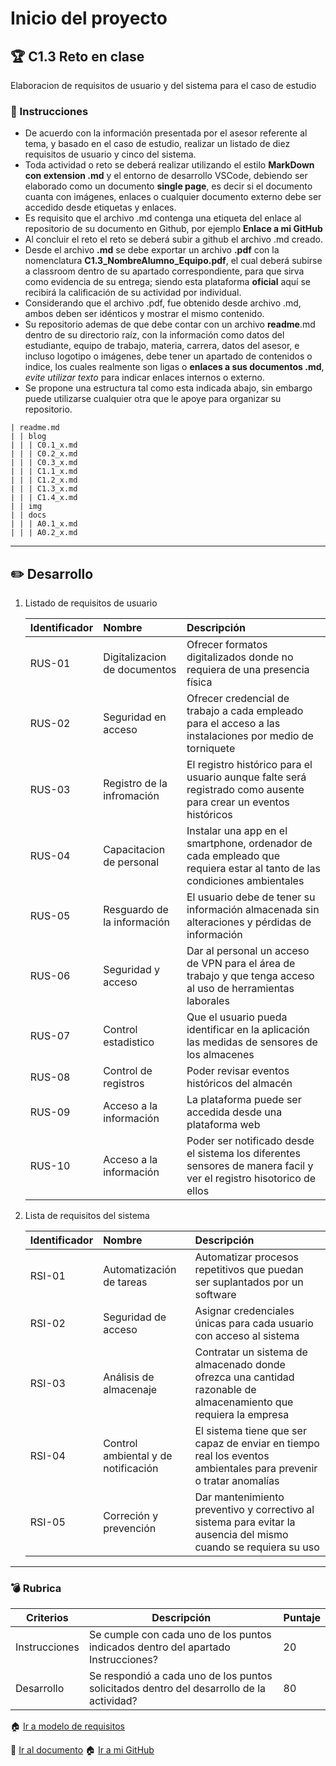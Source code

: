 # Inicio del proyecto

## :trophy: C1.3 Reto en clase

Elaboracion de requisitos de usuario y del sistema para el caso de estudio

### :blue_book: Instrucciones

- De acuerdo con la información presentada por el asesor referente al tema, y basado en el caso de estudio, realizar un listado de diez requisitos de usuario y cinco del sistema.
- Toda actividad o reto se deberá realizar utilizando el estilo **MarkDown con extension .md** y el entorno de desarrollo VSCode, debiendo ser elaborado como un documento **single page**, es decir si el documento cuanta con imágenes, enlaces o cualquier documento externo debe ser accedido desde etiquetas y enlaces.
- Es requisito que el archivo .md contenga una etiqueta del enlace al repositorio de su documento en Github, por ejemplo **Enlace a mi GitHub**
- Al concluir el reto el reto se deberá subir a github el archivo .md creado.
- Desde el archivo **.md** se debe exportar un archivo **.pdf** con la nomenclatura **C1.3_NombreAlumno_Equipo.pdf**, el cual deberá subirse a classroom dentro de su apartado correspondiente, para que sirva como evidencia de su entrega; siendo esta plataforma **oficial** aquí se recibirá la calificación de su actividad por individual.
- Considerando que el archivo .pdf, fue obtenido desde archivo .md, ambos deben ser idénticos y mostrar el mismo contenido.
- Su repositorio ademas de que debe contar con un archivo **readme**.md dentro de su directorio raíz, con la información como datos del estudiante, equipo de trabajo, materia, carrera, datos del asesor, e incluso logotipo o imágenes, debe tener un apartado de contenidos o indice, los cuales realmente son ligas o **enlaces a sus documentos .md**, _evite utilizar texto_ para indicar enlaces internos o externo.
- Se propone una estructura tal como esta indicada abajo, sin embargo puede utilizarse cualquier otra que le apoye para organizar su repositorio.

``` 
| readme.md
| | blog
| | | C0.1_x.md
| | | C0.2_x.md
| | | C0.3_x.md
| | | C1.1_x.md
| | | C1.2_x.md
| | | C1.3_x.md
| | | C1.4_x.md
| | img
| | docs
| | | A0.1_x.md
| | | A0.2_x.md
```
___

## :pencil2: Desarrollo

1. Listado de requisitos de usuario
   
    Identificador | Nombre | Descripción
    :--|:--|:--
    RUS-01|Digitalizacion de documentos|Ofrecer formatos digitalizados donde no requiera de una presencia física
    RUS-02|Seguridad en acceso|Ofrecer credencial de trabajo a cada empleado para el acceso a las instalaciones por medio de torniquete
    RUS-03|Registro de la infromación|El registro histórico para el usuario aunque falte será registrado como ausente para crear un eventos históricos
    RUS-04|Capacitacion de personal|Instalar una app en el smartphone, ordenador de cada empleado que requiera estar al tanto de las condiciones ambientales
    RUS-05|Resguardo de la información|El usuario debe de tener su información almacenada sin alteraciones y pérdidas de información
    RUS-06|Seguridad y acceso| Dar al personal un acceso de VPN para el área de trabajo y que tenga acceso al uso de herramientas laborales
    RUS-07|Control estadistico|Que el usuario pueda identificar en la aplicación las medidas de sensores de los almacenes
    RUS-08|Control de registros|Poder revisar eventos históricos del almacén
    RUS-09|Acceso a la información|La plataforma puede ser accedida desde una plataforma web
    RUS-10|Acceso a la información|Poder ser notificado desde el sistema los diferentes sensores de manera facil y ver el registro hisotorico de ellos
 
2. Lista de requisitos del sistema
   
    Identificador | Nombre | Descripción
    :--|:--|:--
    RSI-01|Automatización de tareas|Automatizar procesos repetitivos que puedan ser suplantados por un software
    RSI-02|Seguridad de acceso|Asignar credenciales únicas para cada usuario con acceso al sistema
    RSI-03|Análisis de almacenaje |Contratar un sistema de almacenado donde ofrezca una cantidad razonable de almacenamiento que requiera la empresa
    RSI-04|Control ambiental y de notificación|El sistema tiene que ser capaz de enviar en tiempo real los eventos ambientales para prevenir o tratar anomalías
    RSI-05|Correción y prevención|Dar mantenimiento preventivo y correctivo al sistema para evitar la ausencia del mismo cuando se requiera su uso

___

### :bomb: Rubrica

| Criterios     | Descripción                                                                                  | Puntaje |
| ------------- | -------------------------------------------------------------------------------------------- | ------- |
| Instrucciones | Se cumple con cada uno de los puntos indicados dentro del apartado Instrucciones?            | 20 |
| Desarrollo    | Se respondió a cada uno de los puntos solicitados dentro del desarrollo de la actividad?     | 80      |


:house: [Ir a modelo de requisitos](https://github.com/e-GitTeam/AnalisisAvanzado_V2.0/blob/master/docs/D1.0_Modelado_requisitos.md)

:link: [Ir al documento](https://github.com/OrigenData/ITN-ADF-1702IF8A/blob/master/blog/C1.3_Requisitos_del_usuario_y_del_sistema.md) :house: [Ir a mi GitHub](https://github.com/OrigenData/ITN-ADF-1702IF8A/)